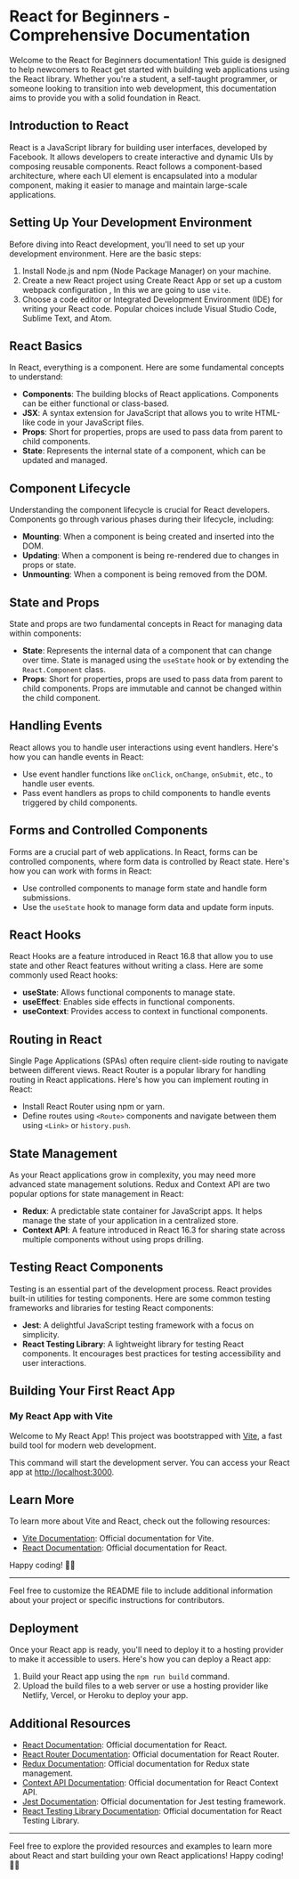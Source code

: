 # React for Beginners - Comprehensive Documentation

Welcome to the React for Beginners documentation! This guide is designed to help newcomers to React get started with building web applications using the React library. Whether you're a student, a self-taught programmer, or someone looking to transition into web development, this documentation aims to provide you with a solid foundation in React.

## Introduction to React

React is a JavaScript library for building user interfaces, developed by Facebook. It allows developers to create interactive and dynamic UIs by composing reusable components. React follows a component-based architecture, where each UI element is encapsulated into a modular component, making it easier to manage and maintain large-scale applications.

## Setting Up Your Development Environment

Before diving into React development, you'll need to set up your development environment. Here are the basic steps:

1. Install Node.js and npm (Node Package Manager) on your machine.
2. Create a new React project using Create React App or set up a custom webpack configuration , In this we are going to use `vite`.
3. Choose a code editor or Integrated Development Environment (IDE) for writing your React code. Popular choices include Visual Studio Code, Sublime Text, and Atom.

## React Basics

In React, everything is a component. Here are some fundamental concepts to understand:

- **Components**: The building blocks of React applications. Components can be either functional or class-based.
- **JSX**: A syntax extension for JavaScript that allows you to write HTML-like code in your JavaScript files.
- **Props**: Short for properties, props are used to pass data from parent to child components.
- **State**: Represents the internal state of a component, which can be updated and managed.

## Component Lifecycle

Understanding the component lifecycle is crucial for React developers. Components go through various phases during their lifecycle, including:

- **Mounting**: When a component is being created and inserted into the DOM.
- **Updating**: When a component is being re-rendered due to changes in props or state.
- **Unmounting**: When a component is being removed from the DOM.

## State and Props

State and props are two fundamental concepts in React for managing data within components:

- **State**: Represents the internal data of a component that can change over time. State is managed using the `useState` hook or by extending the `React.Component` class.
- **Props**: Short for properties, props are used to pass data from parent to child components. Props are immutable and cannot be changed within the child component.

## Handling Events

React allows you to handle user interactions using event handlers. Here's how you can handle events in React:

- Use event handler functions like `onClick`, `onChange`, `onSubmit`, etc., to handle user events.
- Pass event handlers as props to child components to handle events triggered by child components.

## Forms and Controlled Components

Forms are a crucial part of web applications. In React, forms can be controlled components, where form data is controlled by React state. Here's how you can work with forms in React:

- Use controlled components to manage form state and handle form submissions.
- Use the `useState` hook to manage form data and update form inputs.

## React Hooks

React Hooks are a feature introduced in React 16.8 that allow you to use state and other React features without writing a class. Here are some commonly used React hooks:

- **useState**: Allows functional components to manage state.
- **useEffect**: Enables side effects in functional components.
- **useContext**: Provides access to context in functional components.

## Routing in React

Single Page Applications (SPAs) often require client-side routing to navigate between different views. React Router is a popular library for handling routing in React applications. Here's how you can implement routing in React:

- Install React Router using npm or yarn.
- Define routes using `<Route>` components and navigate between them using `<Link>` or `history.push`.

## State Management

As your React applications grow in complexity, you may need more advanced state management solutions. Redux and Context API are two popular options for state management in React:

- **Redux**: A predictable state container for JavaScript apps. It helps manage the state of your application in a centralized store.
- **Context API**: A feature introduced in React 16.3 for sharing state across multiple components without using props drilling.

## Testing React Components

Testing is an essential part of the development process. React provides built-in utilities for testing components. Here are some common testing frameworks and libraries for testing React components:

- **Jest**: A delightful JavaScript testing framework with a focus on simplicity.
- **React Testing Library**: A lightweight library for testing React components. It encourages best practices for testing accessibility and user interactions.

## Building Your First React App

### My React App with Vite

Welcome to My React App! This project was bootstrapped with [Vite](https://vitejs.dev/), a fast build tool for modern web development.

This command will start the development server. You can access your React app at [http://localhost:3000](http://localhost:3000).

## Learn More

To learn more about Vite and React, check out the following resources:

- [Vite Documentation](https://vitejs.dev/): Official documentation for Vite.
- [React Documentation](https://reactjs.org/docs/getting-started.html): Official documentation for React.

Happy coding! 🚀🎉

---

Feel free to customize the README file to include additional information about your project or specific instructions for contributors.

## Deployment

Once your React app is ready, you'll need to deploy it to a hosting provider to make it accessible to users. Here's how you can deploy a React app:

1. Build your React app using the `npm run build` command.
2. Upload the build files to a web server or use a hosting provider like Netlify, Vercel, or Heroku to deploy your app.

## Additional Resources

- [React Documentation](https://reactjs.org/docs/getting-started.html): Official documentation for React.
- [React Router Documentation](https://reactrouter.com/web/guides/quick-start): Official documentation for React Router.
- [Redux Documentation](https://redux.js.org/introduction/getting-started): Official documentation for Redux state management.
- [Context API Documentation](https://reactjs.org/docs/context.html): Official documentation for React Context API.
- [Jest Documentation](https://jestjs.io/docs/en/getting-started): Official documentation for Jest testing framework.
- [React Testing Library Documentation](https://testing-library.com/docs/react-testing-library/intro/): Official documentation for React Testing Library.

---

Feel free to explore the provided resources and examples to learn more about React and start building your own React applications! Happy coding! 🚀🎉

